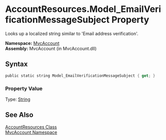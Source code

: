 AccountResources.Model_EmailVerificationMessageSubject Property
===============================================================
Looks up a localized string similar to 'Email address verification'.

**Namespace:** [MvcAccount][1]  
**Assembly:** MvcAccount (in MvcAccount.dll)

Syntax
------

```csharp
public static string Model_EmailVerificationMessageSubject { get; }
```

### Property Value
Type: [String][2]

See Also
--------
[AccountResources Class][3]  
[MvcAccount Namespace][1]  

[1]: ../README.md
[2]: http://msdn.microsoft.com/en-us/library/s1wwdcbf
[3]: README.md